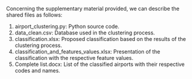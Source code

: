 Concerning the supplementary material provided, we can describe the shared files as follows:

1. airport_clustering.py: Python source code.
2. data_clean.csv: Database used in the clustering process.
3. classification.xlsx: Proposed classification based on the results of the clustering process.
4. classification_and_features_values.xlsx: Presentation of the classification with the respective feature values.
5. Complete list.docx: List of the classified airports with their respective codes and names.
